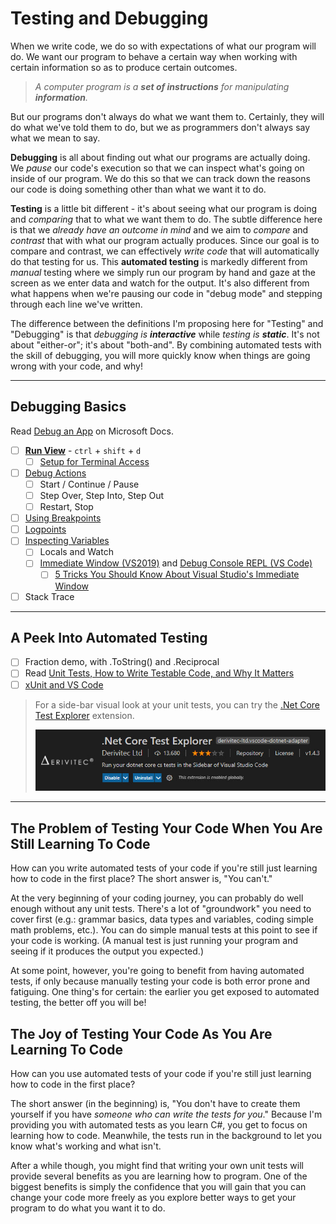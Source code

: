 # Testing and Debugging

When we write code, we do so with expectations of what our program will do. We want our program to behave a certain way when working with certain information so as to produce certain outcomes.

> *A computer program is a **set of instructions** for manipulating **information**.*

But our programs don't always do what we want them to. Certainly, they will do what we've told them to do, but we as programmers don't always say what we mean to say.

**Debugging** is all about finding out what our programs are actually doing. We *pause* our code's execution so that we can inspect what's going on inside of our program. We do this so that we can track down the reasons our code is doing something other than what we want it to do.

**Testing** is a little bit different - it's about seeing what our program is doing and *comparing* that to what we want them to do. The subtle difference here is that we *already have an outcome in mind* and we aim to *compare* and *contrast* that with what our program actually produces. Since our goal is to compare and contrast, we can effectively *write code* that will automatically do that testing for us. This **automated testing** is markedly different from *manual* testing where we simply run our program by hand and gaze at the screen as we enter data and watch for the output. It's also different from what happens when we're pausing our code in "debug mode" and stepping through each line we've written.

The difference between the definitions I'm proposing here for "Testing" and "Debugging" is that *debugging is **interactive*** while *testing is **static***. It's not about "either-or"; it's about "both-and". By combining automated tests with the skill of debugging, you will more quickly know when things are going wrong with your code, and why!

----

## Debugging Basics

Read [Debug an App](https://docs.microsoft.com/dotnet/core/tutorials/debugging-with-visual-studio-code) on Microsoft Docs.

- [ ] [**Run View**](https://code.visualstudio.com/docs/editor/debugging#_run-view) - `ctrl` + `shift` + `d`
  - [ ] [Setup for Terminal Access](https://docs.microsoft.com/dotnet/core/tutorials/debugging-with-visual-studio-code#set-up-for-terminal-input)
- [ ] [Debug Actions](https://code.visualstudio.com/docs/editor/debugging#_debug-actions)
  - [ ] Start / Continue / Pause
  - [ ] Step Over, Step Into, Step Out
  - [ ] Restart, Stop
- [ ] [Using Breakpoints](https://code.visualstudio.com/docs/editor/debugging#_breakpoints)
- [ ] [Logpoints](https://code.visualstudio.com/docs/editor/debugging#_logpoints)
- [ ] [Inspecting Variables](https://code.visualstudio.com/docs/editor/debugging#_data-inspection)
  - [ ] Locals and Watch
  - [ ] [Immediate Window (VS2019)](https://docs.microsoft.com/visualstudio/ide/reference/immediate-window?view=vs-2019) and [Debug Console REPL (VS Code)](https://code.visualstudio.com/docs/editor/debugging#_debug-console-repl)
    - [ ] [5 Tricks You Should Know About Visual Studio's Immediate Window](https://michaelscodingspot.com/visual-studio-immediate-window/)
- [ ] Stack Trace

----

## A Peek Into Automated Testing

- [ ] Fraction demo, with .ToString() and .Reciprocal
- [ ] Read [Unit Tests, How to Write Testable Code, and Why It Matters](https://www.toptal.com/qa/how-to-write-testable-code-and-why-it-matters)
- [ ] [xUnit and VS Code](https://xunit.net/docs/getting-started/netcore/cmdline)

> For a side-bar visual look at your unit tests, you can try the [.Net Core Test Explorer](https://marketplace.visualstudio.com/items?itemName=derivitec-ltd.vscode-dotnet-adapter) extension.
>
> ![NXUnit](./images/dotNet-Core-Test-Explorer.jpg)

----

## The Problem of Testing Your Code When You Are Still Learning To Code

How can you write automated tests of your code if you're still just learning how to code in the first place? The short answer is, "You can't."

At the very beginning of your coding journey, you can probably do well enough without any unit tests. There's a lot of "groundwork" you need to cover first (e.g.: grammar basics, data types and variables, coding simple math problems, etc.). You can do simple manual tests at this point to see if your code is working. (A manual test is just running your program and seeing if it produces the output you expected.)

At some point, however, you're going to benefit from having automated tests, if only because manually testing your code is both error prone and fatiguing. One thing's for certain: the earlier you get exposed to automated testing, the better off you will be!

## The Joy of Testing Your Code As You Are Learning To Code

How can you use automated tests of your code if you're still just learning how to code in the first place?

The short answer (in the beginning) is, "You don't have to create them yourself if you have *someone who can write the tests for you*." Because I'm providing you with automated tests as you learn C#, you get to focus on learning how to code. Meanwhile, the tests run in the background to let you know what's working and what isn't.

After a while though, you might find that writing your own unit tests will provide several benefits as you are learning how to program. One of the biggest benefits is simply the confidence that you will gain that you can change your code more freely as you explore better ways to get your program to do what you want it to do.
